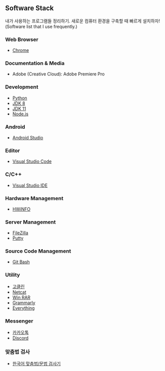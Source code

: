 ## Software Stack
내가 사용하는 프로그램들 정리하기. 새로운 컴퓨터 환경을 구축할 때 빠르게 설치하자!
(Software list that I use frequently.)

### Web Browser
* [Chrome](https://www.google.com/intl/en/chrome/)

### Documentation & Media
* Adobe (Creative Cloud): Adobe Premiere Pro

### Development
* [Python](https://www.python.org/)
* [JDK 8](https://www.oracle.com/technetwork/java/javase/downloads/jdk8-downloads-2133151.html)
* [JDK 11](https://www.oracle.com/technetwork/java/javase/downloads/jdk11-downloads-5066655.html)
* [Node.js](https://nodejs.org/ko/)

### Android
* [Android Studio](https://developer.android.com/studio)

### Editor
* [Visual Studio Code](https://code.visualstudio.com/)

### C/C++
* [Visual Studio IDE](https://sourceforge.net/projects/orwelldevcpp/)

### Hardware Management
* [HWiNFO](https://www.hwinfo.com/download/)

### Server Management
* [FileZilla](https://filezilla-project.org/)
* [Putty](https://www.putty.org/)

### Source Code Management
* [Git Bash](https://git-scm.com/downloads)

### Utility
* [고클린](https://www.gobest.kr/goclean_app/index.htm)
* [Netcat](https://eternallybored.org/misc/netcat/)
* [Win RAR](https://www.win-rar.com/start.html?&L=0)
* [Grammarly](https://www.grammarly.com/)
* [Everything](https://software.naver.com/software/summary.nhn?softwareId=MFS_120816)

### Messenger
* [카카오톡](https://www.kakaocorp.com/page/service/service/KakaoTalk)
* [Discord](https://discord.com/)

### 맞춤법 검사
* [한국어 맞춤법/문법 검사기](https://speller.cs.pusan.ac.kr/)
